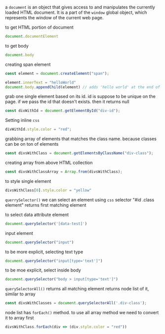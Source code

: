 a `document` is an object that gives access to and manipulates the currently loaded HTML document.
It is a part of the `window` global object, which represents the window of the current web page.

to get HTML portion of document

```js
document.documentElement
```

to get body

```js
document.body
```

creating span element

```js
const element = document.createElement("span");
```

```js
element.innerText = "helloWorld"
document.body.appendChild(element) // adds 'hello world' at the end of he body
```

grab one single element based on its id.
id is suppose to be unique on the page.
if we pass the id that doesn't exists. then it returns null

```js
const divWithId = document.getElementById("div-id");
```

Setting inline `css`

```js
divWithId.style.color = "red";
```

grabbing array of elements that matches the class name. because classes can be on ton of elements

```js
const divsWithClass = document.getElementsByClassName("div-class");
```

creating array from above HTML collection

```js
const divsWithClassArray = Array.from(divsWithClass);
```

to style single element

```js
divsWithClass[0].style.color = "yellow"
```

`querrySelector()`
we can select an element using `css` selector "#id .class element"
returns first matching element

to select data attribute element

```js
document.querySelector('[data-test]')
```

input element

```js
document.querySelector("input")
```

to be more explicit, selecting text type

```js
document.querySelector("input[type='text']")
```

to be moe explicit, select inside body

```js
document.querySelector("body > input[type='text']")
```

`querySelectorAll()`
returns all matching element
returns node list of it, similar to array

```js
const divsWithClasses = document.querySelectorAll('.div-class');
```

node list has `forEach()` method. to use all array method we need to convert it to array first

```js
divsWithClass.forEach(div => (div.style.color = "red"))
```